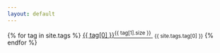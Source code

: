 ```yaml
---
layout: default
---
```



<div class="well">
    {% for tag in site.tags %}
        <a href="{{site.baseurl}}/tags?tag={{tag[0] | cgi}}" title="{{ tag[0] }}">{{ tag[0] }}<sup>{{ tag[1].size }}</sup>&nbsp;</a>
        <small>{{ site.tags.tag[0] }}</small>
    {% endfor %}
</div>

